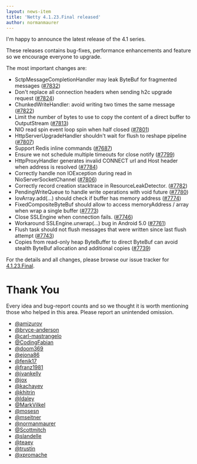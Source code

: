 ```yaml
---
layout: news-item
title: 'Netty 4.1.23.Final released'
author: normanmaurer
---
```


I'm happy to announce the latest release of the 4.1 series.

These releases contains bug-fixes, performance enhancements and feature so we encourage everyone to upgrade.

The most important changes are:

* SctpMessageCompletionHandler may leak ByteBuf for fragmented messages ([#7832](https://github.com/netty/netty/pull/7832))
* Don't replace all connection headers when sending h2c upgrade request ([#7824](https://github.com/netty/netty/pull/7824))
* ChunkedWriteHandler: avoid writing two times the same message ([#7822](https://github.com/netty/netty/pull/7822))
* Limit the number of bytes to use to copy the content of a direct buffer to OutputStream ([#7813](https://github.com/netty/netty/pull/7813))
* NIO read spin event loop spin when half closed ([#7801](https://github.com/netty/netty/pull/7801))
* HttpServerUpgradeHandler shouldn't wait for flush to reshape pipeline ([#7807](https://github.com/netty/netty/pull/7807))
* Support Redis inline commands ([#7687](https://github.com/netty/netty/pull/7687))
* Ensure we not schedule multiple timeouts for close notify ([#7799](https://github.com/netty/netty/pull/7799))
* HttpProxyHandler generates invalid CONNECT url and Host header when address is resolved ([#7784](https://github.com/netty/netty/pull/7784))
* Correctly handle non IOException during read in NioServerSocketChannel ([#7806](https://github.com/netty/netty/pull/7806))
* Correctly record creation stacktrace in ResourceLeakDetector. ([#7782](https://github.com/netty/netty/pull/7782))
* PendingWriteQueue to handle write operations with void future ([#7780](https://github.com/netty/netty/pull/7780))
* IovArray.add(...) should check if buffer has memory address ([#7774](https://github.com/netty/netty/pull/7774))
* FixedCompositeByteBuf should allow to access memoryAddress / array when wrap a single buffer ([#7773](https://github.com/netty/netty/pull/7773))
* Close SSLEngine when connection fails. ([#7746](https://github.com/netty/netty/pull/7746))
* Workaround SSLEngine.unwrap(...) bug in Android 5.0 ([#7761](https://github.com/netty/netty/pull/7761))
* Flush task should not flush messages that were written since last flush attempt ([#7743](https://github.com/netty/netty/pull/7743))
* Copies from read-only heap ByteBuffer to direct ByteBuf can avoid stealth ByteBuf allocation and additional copies ([#7739](https://github.com/netty/netty/pull/7739))

For the details and all changes, please browse our issue tracker for  [4.1.23.Final](https://github.com/netty/netty/issues?q=is%3Aclosed+milestone%3A4.1.23.Final).

# Thank You

Every idea and bug-report counts and so we thought it is worth mentioning those who helped in this area. Please report an unintended omission.


* [@amizurov](https://github.com/amizurov)
* [@bryce-anderson](https://github.com/bryce-anderson)
* [@carl-mastrangelo](https://githob.com/carl-mastrangelo)
* [@CodingFabian](https://github.com/CodingFabian)
* [@doom369](https://github.com/doom369)
* [@ejona86](https://github.com/ejona86)
* [@fenik17](https://github.com/fenik17)
* [@franz1981](https://github.com/franz1981)
* [@ivankelly](https://github.com/ivankelly)
* [@jox](https://github.com/jox)  
* [@kachayev](https://github.com/kachayev)
* [@khitrin](https://github.com/khitrin)
* [@ldaley](https://github.com/ldaley)
* [@MarkVilkel](https://github.com/MarkVilkel)
* [@mosesn](https://github.com/mosesn)
* [@mseitner](https://github.com/mseitner)
* [@normanmaurer](https://github.com/normanmaurer)
* [@Scottmitch](https://github.com/Scottmitch)
* [@slandelle](https://github.com/slandelle)
* [@teaey](https://github.com/teaey)
* [@trustin](https://github.com/trustin)
* [@xpromache](https://github.com/xpromache)
